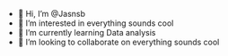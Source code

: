 - 👋 Hi, I’m @Jasnsb
- 👀 I’m interested in everything sounds cool
- 🌱 I’m currently learning Data analysis
- 💞️ I’m looking to collaborate on everything sounds cool

<!---
Jasnsb/Jasnsb is a ✨ special ✨ repository because its `README.md` (this file) appears on your GitHub profile.
You can click the Preview link to take a look at your changes.
--->
